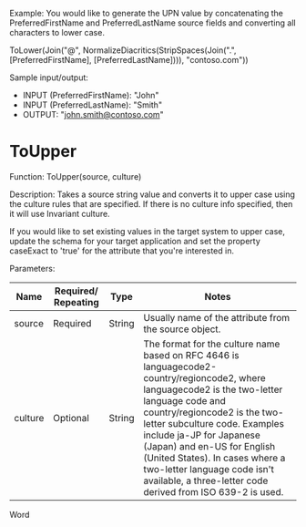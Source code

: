 Example: You would like to generate the UPN value by concatenating the PreferredFirstName and PreferredLastName source fields and converting all characters to lower case.

ToLower(Join("@", NormalizeDiacritics(StripSpaces(Join(".", [PreferredFirstName], [PreferredLastName]))), "contoso.com"))

Sample input/output:

- INPUT (PreferredFirstName): "John"
- INPUT (PreferredLastName): "Smith"
- OUTPUT: "john.smith@contoso.com"

# ToUpper

Function: ToUpper(source, culture)

Description: Takes a source string value and converts it to upper case using the culture rules that are specified. If there is no culture info specified, then it will use Invariant culture.

If you would like to set existing values in the target system to upper case, update the schema for your target application and set the property caseExact to 'true' for the attribute that you're interested in.

Parameters:

| Name | Required/ Repeating | Type | Notes |
| ---- | ------------------- | ---- | ----- |
| source | Required | String | Usually name of the attribute from the source object. |
| culture | Optional  | String | The format for the culture name based on RFC 4646 is languagecode2-country/regioncode2, where languagecode2 is the two-letter language code and country/regioncode2 is the two-letter subculture code. Examples include ja-JP for Japanese (Japan) and en-US for English (United States). In cases where a two-letter language code isn't available, a three-letter code derived from ISO 639-2 is used. |

Word